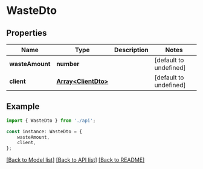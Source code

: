 # WasteDto


## Properties

Name | Type | Description | Notes
------------ | ------------- | ------------- | -------------
**wasteAmount** | **number** |  | [default to undefined]
**client** | [**Array&lt;ClientDto&gt;**](ClientDto.md) |  | [default to undefined]

## Example

```typescript
import { WasteDto } from './api';

const instance: WasteDto = {
    wasteAmount,
    client,
};
```

[[Back to Model list]](../README.md#documentation-for-models) [[Back to API list]](../README.md#documentation-for-api-endpoints) [[Back to README]](../README.md)
